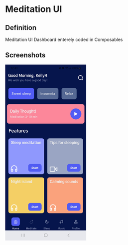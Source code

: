 # Meditation UI

## Definition
Meditation UI Dashboard enterely coded in Composables

## Screenshots
<img src="/art/medUI.jpg" width="260">
